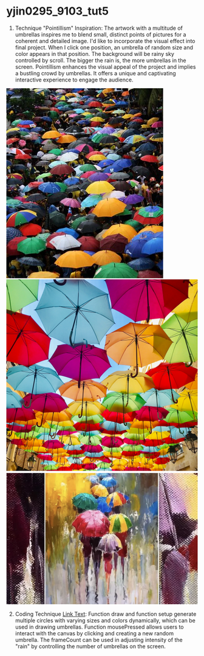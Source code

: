 # yjin0295_9103_tut5

1. Technique "Pointillism" Inspiration:
The artwork with a multitude of umbrellas inspires me to blend small, distinct points of pictures for a coherent and detailed image. I'd like to incorporate the visual effect into final project. When I click one position, an umbrella of random size and color appears in that position. The background will be rainy sky controlled by scroll. The bigger the rain is, the more umbrellas in the screen. Pointillism enhances the visual appeal of the project and implies a bustling crowd by umbrellas. It offers a unique and captivating interactive experience to engage the audience. 

![The umbrellas are beautiful!](/assets/umbrella1.jpeg "umbrella")
![The umbrellas are beautiful!](/assets/umbrella2.jpg "umbrella")
![The umbrellas are beautiful!](/assets/umbrella3.jpg "umbrella")

2. Coding Technique [Link Text](https://openprocessing.org/sketch/1994580):
Function draw and function setup generate multiple circles with varying sizes and colors dynamically, which can be used in drawing umbrellas. Function mousePressed allows users to interact with the canvas by clicking and creating a new random umbrella. The frameCount can be used in adjusting intensity of the "rain" by controlling the number of umbrellas on the screen.

